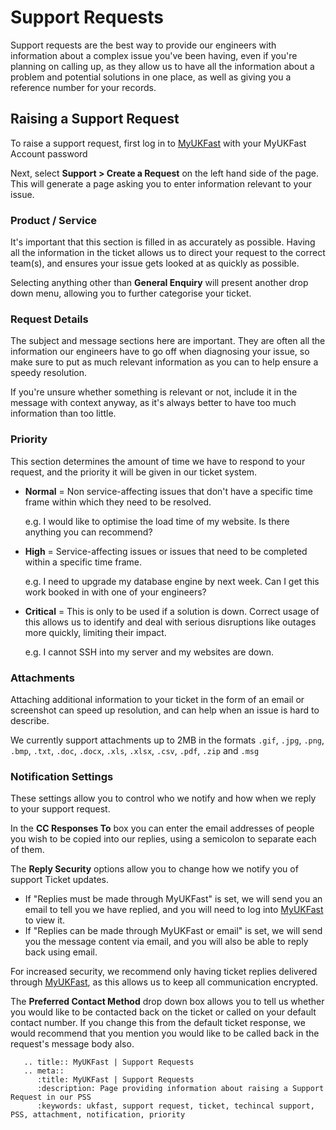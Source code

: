 # Support Requests

Support requests are the best way to provide our engineers with information about a complex issue you've been having, even if you're planning on calling up, as they allow us to have all the information about a problem and potential solutions in one place, as well as giving you a reference number for your records.

## Raising a Support Request

To raise a support request, first log in to [MyUKFast](https://my.ukfast.co.uk) with your MyUKFast Account password

Next, select **Support > Create a Request** on the left hand side of the page. This will generate a page asking you to enter information relevant to your issue.

### Product / Service

It's important that this section is filled in as accurately as possible. Having all the information in the ticket allows us to direct your request to the correct team(s), and ensures your issue gets looked at as quickly as possible.

Selecting anything other than **General Enquiry** will present another drop down menu, allowing you to further categorise your ticket.

### Request Details

The subject and message sections here are important. They are often all the information our engineers have to go off when diagnosing your issue, so make sure to put as much relevant information as you can to help ensure a speedy resolution.

If you're unsure whether something is relevant or not, include it in the message with context anyway, as it's always better to have too much information than too little.

### Priority

This section determines the amount of time we have to respond to your request, and the priority it will be given in our ticket system.

* **Normal** = Non service-affecting issues that don't have a specific time frame within which they need to be resolved.

  e.g. I would like to optimise the load time of my website. Is there anything you can recommend?

* **High** = Service-affecting issues or issues that need to be completed within a specific time frame.

  e.g. I need to upgrade my database engine by next week. Can I get this work booked in with one of your engineers?

* **Critical** = This is only to be used if a solution is down. Correct usage of this allows us to identify and deal with serious disruptions like outages more quickly, limiting their impact.

  e.g. I cannot SSH into my server and my websites are down.

### Attachments

Attaching additional information to your ticket in the form of an email or screenshot can speed up resolution, and can help when an issue is hard to describe.

We currently support attachments up to 2MB in the formats `.gif`, `.jpg`, `.png`, `.bmp`, `.txt`, `.doc`, `.docx`, `.xls`, `.xlsx`, `.csv`, `.pdf`, `.zip` and `.msg`

### Notification Settings

These settings allow you to control who we notify and how when we reply to your support request.

In the **CC Responses To** box you can enter the email addresses of people you wish to be copied into our replies, using a semicolon to separate each of them.

The **Reply Security** options allow you to change how we notify you of support Ticket updates.

* If "Replies must be made through MyUKFast" is set, we will send you an email to tell you we have replied, and you will need to log into [MyUKFast](https://my.ukfast.co.uk) to view it.
* If "Replies can be made through MyUKFast or email" is set, we will send you the message content via email, and you will also be able to reply back using email.

For increased security, we recommend only having ticket replies delivered through [MyUKFast](https://my.ukfast.co.uk), as this allows us to keep all communication encrypted.

The **Preferred Contact Method** drop down box allows you to tell us whether you would like to be contacted back on the ticket or called on your default contact number. If you change this from the default ticket response, we would recommend that you mention you would like to be called back in the request's message body also.

```eval_rst
   .. title:: MyUKFast | Support Requests
   .. meta::
      :title: MyUKFast | Support Requests
      :description: Page providing information about raising a Support Request in our PSS
      :keywords: ukfast, support request, ticket, techincal support, PSS, attachment, notification, priority
```
